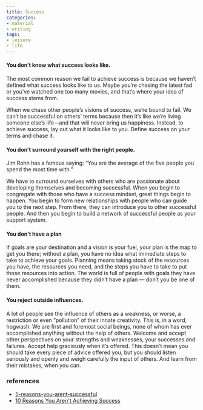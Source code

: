 ```yaml
---
title: Success
categories:
- material
- writing
tags:
- leisure 
- life
---
```


####  You don’t know what success looks like.

The most common reason we fail to achieve success is because we haven’t defined what success looks like to us. Maybe you’re chasing the latest fad or you’ve watched one too many movies, and that’s where your idea of success stems from.

When we chase other people’s visions of success, we’re bound to fail. We can’t be successful on others’ terms because then it’s like we’re living someone else’s life—and that will never bring us happiness. Instead, to achieve success, lay out what it looks like to you. Define success on your terms and chase it.

#### You don’t surround yourself with the right people.

Jim Rohn has a famous saying: “You are the average of the five people you spend the most time with.”

We have to surround ourselves with others who are passionate about developing themselves and becoming successful. When you begin to congregate with those who have a success mindset, great things begin to happen. You begin to form new relationships with people who can guide you to the next step. From there, they can introduce you to other successful people. And then you begin to build a network of successful people as your support system.

#### You don't have a plan 

If goals are your destination and a vision is your fuel, your plan is the map to get you there; without a plan, you have no idea what immediate steps to take to achieve your goals. Planning means taking stock of the resources you have, the resources you need, and the steps you have to take to put those resources into action. The world is full of people with goals they have never accomplished because they didn’t have a plan — don’t you be one of them.

#### You reject outside influences. 

A lot of people see the influence of others as a weakness, or worse, a restriction or even “pollution” of their innate creativity. This is, in a word, hogwash. We are first and foremost social beings, none of whom has ever accomplished anything without the help of others. Welcome and accept other perspectives on your strengths and weaknesses, your successes and failures. Accept help graciously when it’s offered. This doesn’t mean you should take every piece of advice offered you, but you should listen seriously and openly and weigh carefully the input of others. And learn from their mistakes, when you can.

### references
- [5-reasons-you-arent-successful](https://www.success.com/article/5-reasons-you-arent-successful)
- [10 Reasons You Aren't Achieving Success](https://www.lifehack.org/articles/featured/10-reasons-you-arent-achieving-success.html)